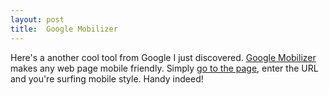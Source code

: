 ```yaml
---
layout: post
title:  Google Mobilizer
---
```

Here's a another cool tool from Google I just discovered. [Google Mobilizer](http://www.google.com/gwt/n) makes any web page mobile friendly. Simply [go to the page](http://www.google.com/gwt/n), enter the URL and you're surfing mobile style. Handy indeed!
